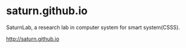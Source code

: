 # saturn.github.io
SaturnLab, a research lab in computer system for smart system(CSSS). 

http://saturn.github.io
